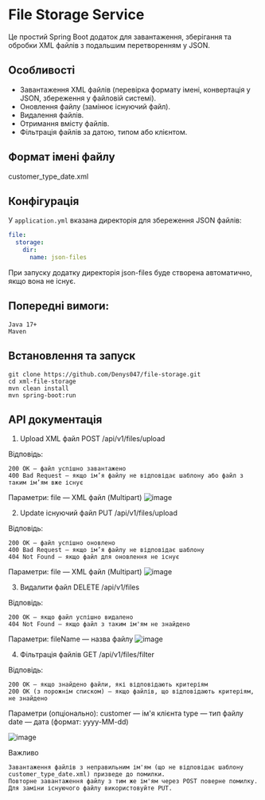 # File Storage Service

Це простий Spring Boot додаток для завантаження, зберігання та обробки XML файлів з подальшим перетворенням у JSON.

## Особливості
- Завантаження XML файлів (перевірка формату імені, конвертація у JSON, збереження у файловій системі).
- Оновлення файлу (замінює існуючий файл).
- Видалення файлів.
- Отримання вмісту файлів.
- Фільтрація файлів за датою, типом або клієнтом.

## Формат імені файлу
customer_type_date.xml

## Конфігурація
У `application.yml` вказана директорія для збереження JSON файлів:
```yaml
file:
  storage:
    dir:
      name: json-files
```
При запуску додатку директорія json-files буде створена автоматично, якщо вона не існує.

## Попередні вимоги:
    Java 17+
    Maven

## Встановлення та запуск

    git clone https://github.com/Denys047/file-storage.git
    cd xml-file-storage
    mvn clean install
    mvn spring-boot:run


## API документація

1. Upload XML файл
POST /api/v1/files/upload

Відповідь:

    200 OK — файл успішно завантажено
    400 Bad Request — якщо ім’я файлу не відповідає шаблону або файл з таким ім’ям вже існує

Параметри:
    file — XML файл (Multipart)
![image](https://github.com/user-attachments/assets/fed6fbe7-bd39-484d-9e18-ba082e76abef)


2. Update існуючий файл
PUT /api/v1/files/upload

Відповідь:

    200 OK — файл успішно оновлено
    400 Bad Request — якщо ім’я файлу не відповідає шаблону
    404 Not Found — якщо файл для оновлення не існує

Параметри:
    file — XML файл (Multipart)
![image](https://github.com/user-attachments/assets/e4c8c4f6-d9a5-4840-a597-ee08afaeddde)


3. Видалити файл
DELETE /api/v1/files

Відповідь:

    200 OK — якщо файл успішно видалено
    404 Not Found — якщо файл з таким ім'ям не знайдено

Параметри:
    fileName — назва файлу
![image](https://github.com/user-attachments/assets/2ee0666a-1878-488e-a719-0147df0918f4)



4. Фільтрація файлів
GET /api/v1/files/filter

Відповідь:

    200 OK — якщо знайдено файли, які відповідають критеріям
    200 OK (з порожнім списком) — якщо файлів, що відповідають критеріям, не знайдено

Параметри (опціонально):
    customer — ім'я клієнта
    type — тип файлу
    date — дата (формат: yyyy-MM-dd)

![image](https://github.com/user-attachments/assets/3c321603-c503-45c6-8be6-2995ba7c47fc)



Важливо

    Завантаження файлів з неправильним ім'ям (що не відповідає шаблону customer_type_date.xml) призведе до помилки.
    Повторне завантаження файлу з тим же ім'ям через POST поверне помилку.
    Для заміни існуючого файлу використовуйте PUT.


